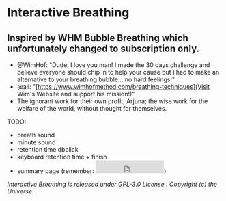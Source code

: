 # Interactive Breathing
## Inspired by WHM Bubble Breathing which unfortunately changed to subscription only.
- @WimHof: "Dude, I love you man! I made the 30 days challenge and believe everyone should chip in to help your cause but I had to make an alternative to your breathing bubble... no hard feelings!"
- @all: "[https://www.wimhofmethod.com/breathing-techniques](Visit Wim\'s Website and support his mission!)"
- The ignorant work for their own profit, Arjuna; the wise work for the welfare of the world, without thought for themselves.

TODO:
- breath sound
- minute sound
- retention time dbclick
- keyboard retention time + finish
- summary page (remember: <iframe class="gh-button" src="https://ghbtns.com/github-btn.html?user=Weedshaker&amp;repo=InteractiveBreathing&amp;type=star&amp;count=true&amp;size=large" scrolling="0" width="160px" height="30px" frameborder="0"></iframe>)

*Interactive Breathing is released under GPL-3.0 License . Copyright (c) the Universe.*
